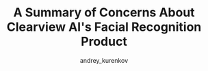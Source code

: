 ---
layout: redirect
title: "A Summary of Concerns About Clearview AI's Facial Recognition Product"
author: [andrey_kurenkov]
categories: [editorials]
tags: [facial recognition]
excerpt: "Is facial recognition an encroachment on individual freedom, or the next step to a technologically advanced society?"
image:
  feature: assets/img/editorials/2022-03-11-clearview-ai-is-creating-facial-recognition/main.webp
  credit:
permalink: /editorials/clearview-ai-is-creating-facial-recognition
redirect: https://lastweekin.ai/p/clearview-ai-is-creating-facial-recognition
sidebartoc: true
highlight: false
---
